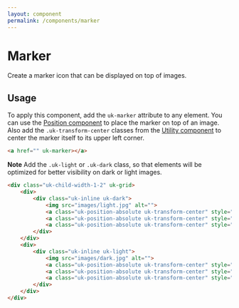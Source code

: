 ```yaml
---
layout: component
permalink: /components/marker
---
```


# Marker

<p id="toptext" class="uk-text-lead">Create a marker icon that can be displayed on top of images.</p>

## Usage

To apply this component, add the `uk-marker` attribute to any element. You can use the [Position component](position.md) to place the marker on top of an image. Also add the `.uk-transform-center` classes from the [Utility component](utility.md#transform) to center the marker itself to its upper left corner.

```html
<a href="" uk-marker></a>
```

**Note** Add the `.uk-light` or `.uk-dark` class, so that elements will be optimized for better visibility on dark or light images.

```html
<div class="uk-child-width-1-2" uk-grid>
    <div>
        <div class="uk-inline uk-dark">
            <img src="images/light.jpg" alt="">
            <a class="uk-position-absolute uk-transform-center" style="left: 20%; top: 30%" href="#" uk-marker></a>
            <a class="uk-position-absolute uk-transform-center" style="left: 60%; top: 40%" href="#" uk-marker></a>
            <a class="uk-position-absolute uk-transform-center" style="left: 80%; top: 70%" href="#" uk-marker></a>
        </div>
    </div>
    <div>
        <div class="uk-inline uk-light">
            <img src="images/dark.jpg" alt="">
            <a class="uk-position-absolute uk-transform-center" style="left: 20%; top: 30%" href="#" uk-marker></a>
            <a class="uk-position-absolute uk-transform-center" style="left: 60%; top: 40%" href="#" uk-marker></a>
            <a class="uk-position-absolute uk-transform-center" style="left: 80%; top: 70%" href="#" uk-marker></a>
        </div>
    </div>
</div>
```
